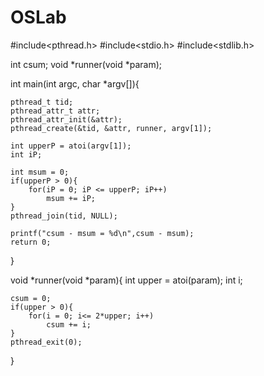 # OSLab
#include<pthread.h>
#include<stdio.h>
#include<stdlib.h>

int csum;
void *runner(void *param);

int main(int argc, char *argv[]){

    pthread_t tid;
    pthread_attr_t attr;
    pthread_attr_init(&attr);
    pthread_create(&tid, &attr, runner, argv[1]);
    
    int upperP = atoi(argv[1]);
    int iP;

    int msum = 0;
    if(upperP > 0){
        for(iP = 0; iP <= upperP; iP++)
            msum += iP;
    }
    pthread_join(tid, NULL);

    printf("csum - msum = %d\n",csum - msum);
    return 0;
}

void *runner(void *param){
    int upper = atoi(param);
    int i;

    csum = 0;
    if(upper > 0){
        for(i = 0; i<= 2*upper; i++)
            csum += i;
    }
    pthread_exit(0);
}
